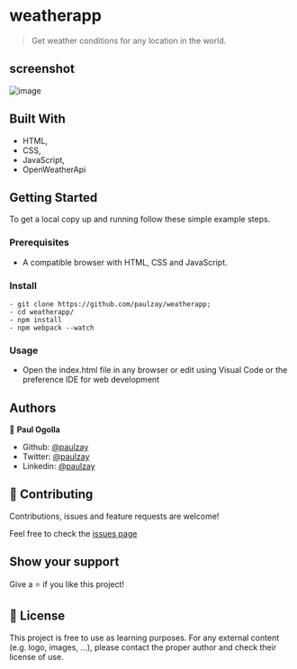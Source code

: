 # weatherapp
> Get weather conditions for any location in the world.

## screenshot
![image](https://user-images.githubusercontent.com/29974825/95743586-aa80d980-0c9a-11eb-85b1-d881dba6a377.png)

## Built With

- HTML,
- CSS,
- JavaScript,
- OpenWeatherApi


## Getting Started

To get a local copy up and running follow these simple example steps.

### Prerequisites

- A compatible browser with HTML, CSS and JavaScript. 

### Install

```
- git clone https://github.com/paulzay/weatherapp;
- cd weatherapp/
- npm install
- npm webpack --watch
```
### Usage

- Open the index.html file in any browser or edit using Visual Code or the preference IDE for web development


## Authors

👤 **Paul Ogolla**

- Github: [@paulzay](https://github.com/paulzay)
- Twitter: [@paulzay](https://twitter.com/_paulzay_)
- Linkedin: [@paulzay](https://linkedin.com/in/paulogolla)


## 🤝 Contributing

Contributions, issues and feature requests are welcome!

Feel free to check the [issues page]()

## Show your support

Give a ⭐️ if you like this project!


## 📝 License

This project is free to use as learning purposes. For any external content (e.g. logo, images, ...), please contact the proper author and check their license of use.
